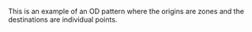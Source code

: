 This is an example of an OD pattern where the origins are zones and the destinations are individual points.
